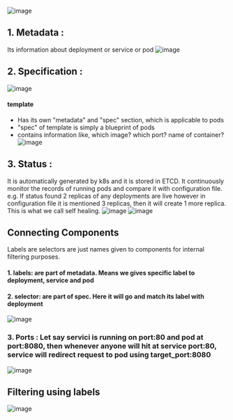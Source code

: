 ![image](https://user-images.githubusercontent.com/74223025/233335666-59c584d8-08d0-4627-8798-c08189aca593.png)

## 1. Metadata : 
Its information about deployment or service or pod
![image](https://user-images.githubusercontent.com/74223025/233339762-1c40203e-8fdd-4f48-bb54-3a8b7a69ec2c.png)

## 2. Specification : 
![image](https://user-images.githubusercontent.com/74223025/233340266-05b2ab9a-fe32-469e-8368-42e96e56562e.png)
#### template
- Has its own "metadata" and "spec" section, which is applicable to pods
- "spec" of template is simply a blueprint of pods
- contains information like, which image? which port? name of container?
![image](https://user-images.githubusercontent.com/74223025/233345843-a44edb10-6844-4360-a2bf-129de212bb87.png)

## 3. Status : 
It is automatically generated by k8s and it is stored in ETCD. It continuously monitor the records of running pods and compare it with configuration file. e.g. If status found 2 replicas of any deployments are live however in configuration file it is mentioned 3 replicas, then it will create 1 more replica. This is what we call self healing.
![image](https://user-images.githubusercontent.com/74223025/233340851-5f1a127a-3f59-43cb-bbbe-2bb681405dc6.png)
![image](https://user-images.githubusercontent.com/74223025/233344534-a6918d48-c133-45c5-9a11-00c4eaa9ea3d.png)

## Connecting Components
Labels are selectors are just names given to components for internal filtering purposes.
#### 1. labels: are part of metadata. Means we gives specific label to deployment, service and pod
#### 2. selector: are part of spec. Here it will go and match its label with deployment
![image](https://user-images.githubusercontent.com/74223025/233367708-315f74ce-9f67-4415-8f07-166daecd39a9.png)
### 3. Ports : Let say servici is running on port:80 and pod at port:8080, then whenever anyone will hit at service port:80, service will redirect request to pod using target_port:8080
![image](https://user-images.githubusercontent.com/74223025/233563884-cfad3f13-6372-4a99-abfb-8191a44ca039.png)


## Filtering using labels
![image](https://user-images.githubusercontent.com/74223025/233551762-6fc632fb-70e5-481d-873e-0c21e740b97b.png)
